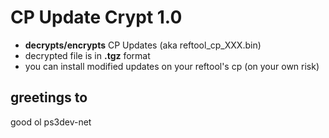 # CP Update Crypt 1.0

* **decrypts/encrypts** CP Updates (aka reftool_cp_XXX.bin)
* decrypted file is in **.tgz** format
* you can install modified updates on your reftool's cp (on your own risk)

## greetings to
good ol ps3dev-net

